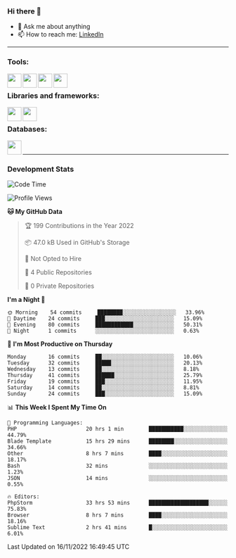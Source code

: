 ### Hi there 👋

<!-- - 🔭 I’m currently working on [huyviet] -->
- 💬 Ask me about anything
- 📫 How to reach me: [LinkedIn]
<!-- - ⚡ Fun fact: abc -->

---

### Tools:
<img align='left' height="32" width="32" src="https://cdn.jsdelivr.net/npm/simple-icons@4.8.0/icons/phpstorm.svg" />
<img align='left' height="32" width="32" src="https://cdn.jsdelivr.net/npm/simple-icons@4.8.0/icons/sublimetext.svg" />
<img align='left' height="32" width="32" src="https://cdn.jsdelivr.net/npm/simple-icons@4.8.0/icons/laragon.svg" />
<img align='left' height="32" width="32" src="https://cdn.jsdelivr.net/npm/simple-icons@4.8.0/icons/xampp.svg" />
<br>

### Libraries and frameworks:
<img align='left' height="32" width="32" src="https://cdn.jsdelivr.net/npm/simple-icons@4.8.0/icons/laravel.svg" />
<img align='left' height="32" width="32" src="https://cdn.jsdelivr.net/npm/simple-icons@4.8.0/icons/jquery.svg" />
<br>

### Databases:
<img align='left' height="32" width="32" src="https://cdn.jsdelivr.net/npm/simple-icons@4.8.0/icons/mysql.svg" />
<br>

---
### Development Stats
<!--START_SECTION:waka-->
![Code Time](http://img.shields.io/badge/Code%20Time-383%20hrs%2039%20mins-blue)

![Profile Views](http://img.shields.io/badge/Profile%20Views-0-blue)

**🐱 My GitHub Data** 

> 🏆 199 Contributions in the Year 2022
 > 
> 📦 47.0 kB Used in GitHub's Storage 
 > 
> 🚫 Not Opted to Hire
 > 
> 📜 4 Public Repositories 
 > 
> 🔑 0 Private Repositories  
 > 
**I'm a Night 🦉** 

```text
🌞 Morning    54 commits     ████████░░░░░░░░░░░░░░░░░   33.96% 
🌆 Daytime    24 commits     ███░░░░░░░░░░░░░░░░░░░░░░   15.09% 
🌃 Evening    80 commits     ████████████░░░░░░░░░░░░░   50.31% 
🌙 Night      1 commits      ░░░░░░░░░░░░░░░░░░░░░░░░░   0.63%

```
📅 **I'm Most Productive on Thursday** 

```text
Monday       16 commits     ██░░░░░░░░░░░░░░░░░░░░░░░   10.06% 
Tuesday      32 commits     █████░░░░░░░░░░░░░░░░░░░░   20.13% 
Wednesday    13 commits     ██░░░░░░░░░░░░░░░░░░░░░░░   8.18% 
Thursday     41 commits     ██████░░░░░░░░░░░░░░░░░░░   25.79% 
Friday       19 commits     ███░░░░░░░░░░░░░░░░░░░░░░   11.95% 
Saturday     14 commits     ██░░░░░░░░░░░░░░░░░░░░░░░   8.81% 
Sunday       24 commits     ███░░░░░░░░░░░░░░░░░░░░░░   15.09%

```


📊 **This Week I Spent My Time On** 

```text
💬 Programming Languages: 
PHP                      20 hrs 1 min        ███████████░░░░░░░░░░░░░░   44.79% 
Blade Template           15 hrs 29 mins      ████████░░░░░░░░░░░░░░░░░   34.66% 
Other                    8 hrs 7 mins        ████░░░░░░░░░░░░░░░░░░░░░   18.17% 
Bash                     32 mins             ░░░░░░░░░░░░░░░░░░░░░░░░░   1.23% 
JSON                     14 mins             ░░░░░░░░░░░░░░░░░░░░░░░░░   0.55%

🔥 Editors: 
PhpStorm                 33 hrs 53 mins      ███████████████████░░░░░░   75.83% 
Browser                  8 hrs 7 mins        ████░░░░░░░░░░░░░░░░░░░░░   18.16% 
Sublime Text             2 hrs 41 mins       █░░░░░░░░░░░░░░░░░░░░░░░░   6.01%

```


 Last Updated on 16/11/2022 16:49:45 UTC
<!--END_SECTION:waka-->

[huyviet]: https://huyviet.vn/
[LinkedIn]: https://www.linkedin.com/in/huy-nguyễn-733a23246/
